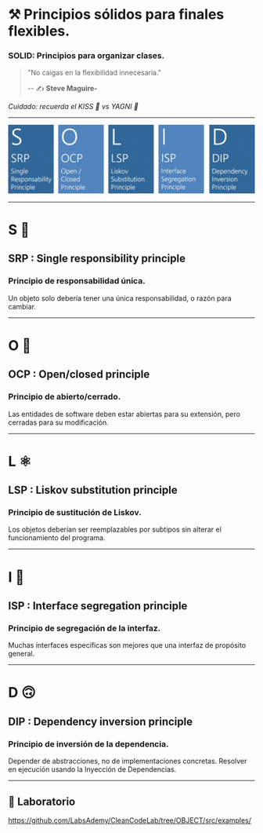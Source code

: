 # ⚒️ Principios sólidos para finales flexibles.

### SOLID: Principios para organizar clases.

> "No caigas en la flexibilidad innecesaria."
>
> -- ✍️ **Steve Maguire-**

_Cuidado: recuerda el KISS 💋 vs YAGNI 🚫_

---

![solid diagram](./assets/solid.jpg)

---

# S 🦄

## SRP : Single responsibility principle

### Principio de responsabilidad única.
Un objeto solo debería tener una única responsabilidad, o razón para cambiar.

---

# O 🔐

## OCP : Open/closed principle

### Principio de abierto/cerrado.
Las entidades de software deben estar abiertas para su extensión, pero cerradas para su modificación.

---

# L ⚛️

## LSP : Liskov substitution principle

### Principio de sustitución de Liskov.
Los objetos deberían ser reemplazables por subtipos sin alterar el funcionamiento del programa.

---

# I 🤹

## ISP : Interface segregation principle

### Principio de segregación de la interfaz.
Muchas interfaces específicas son mejores que una interfaz de propósito general.​

---

# D 🙃

## DIP : Dependency inversion principle

### Principio de inversión de la dependencia.
Depender de abstracciones, no de implementaciones concretas. Resolver en ejecución usando la Inyección de Dependencias.

---

## 📝 Laboratorio

https://github.com/LabsAdemy/CleanCodeLab/tree/OBJECT/src/examples/